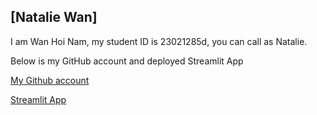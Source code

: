 ## [Natalie Wan]

I am Wan Hoi Nam, my student ID is 23021285d, you can call as Natalie. 

Below is my GitHub account and deployed Streamlit App

[My Github account](http://www.github.com/Nataww)

[Streamlit App](http://youtube-summarizer-nataww-jzgcms7oyabkyfxx3kf7p4.streamlit.app)
